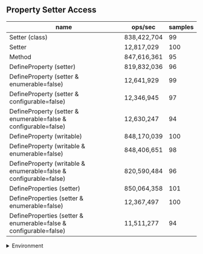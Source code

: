 ## Property Setter Access

|name|ops/sec|samples|
|-|-|-|
|Setter (class)|838,422,704|99|
|Setter|12,817,029|100|
|Method|847,616,361|95|
|DefineProperty (setter)|819,832,036|96|
|DefineProperty (setter & enumerable=false)|12,641,929|99|
|DefineProperty (setter & configurable=false)|12,346,945|97|
|DefineProperty (setter & enumerable=false & configurable=false)|12,630,247|94|
|DefineProperty (writable)|848,170,039|100|
|DefineProperty (writable & enumerable=false)|848,406,651|98|
|DefineProperty (writable & enumerable=false & configurable=false)|820,590,484|96|
|DefineProperties (setter)|850,064,358|101|
|DefineProperties (setter & enumerable=false)|12,367,497|100|
|DefineProperties (setter & enumerable=false & configurable=false)|11,511,277|94|


<details>
<summary>Environment</summary>

* __Machine:__ linux x64 | 4 vCPUs | 7.6GB Mem
* __Run:__ Tue Nov 07 2023 22:26:28 GMT+0000 (Coordinated Universal Time)
</details>

<!--
{"environment":{"platform":"linux","arch":"x64","cpus":4,"totalMemory":7.6085662841796875},"benchmarks":[{"name":"Setter (class)","opsSec":838422703.7166764,"samples":7},{"name":"Setter","opsSec":12817028.541995669,"samples":5},{"name":"Method","opsSec":847616360.5254976,"samples":7},{"name":"DefineProperty (setter)","opsSec":819832036.1634698,"samples":6},{"name":"DefineProperty (setter & enumerable=false)","opsSec":12641929.207374282,"samples":6},{"name":"DefineProperty (setter & configurable=false)","opsSec":12346944.628189448,"samples":6},{"name":"DefineProperty (setter & enumerable=false & configurable=false)","opsSec":12630246.892382516,"samples":6},{"name":"DefineProperty (writable)","opsSec":848170039.1273782,"samples":6},{"name":"DefineProperty (writable & enumerable=false)","opsSec":848406651.2240232,"samples":6},{"name":"DefineProperty (writable & enumerable=false & configurable=false)","opsSec":820590483.6244849,"samples":6},{"name":"DefineProperties (setter)","opsSec":850064358.2845733,"samples":7},{"name":"DefineProperties (setter & enumerable=false)","opsSec":12367497.015510771,"samples":5},{"name":"DefineProperties (setter & enumerable=false & configurable=false)","opsSec":11511277.291745396,"samples":6}]}-->

